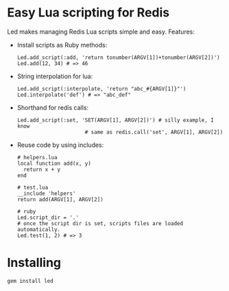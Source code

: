 Easy Lua scripting for Redis
============================

Led makes managing Redis Lua scripts simple and easy. Features:

- Install scripts as Ruby methods:

      Led.add_script(:add, 'return tonumber(ARGV[1])+tonumber(ARGV[2])')
      Led.add(12, 34) # => 46
    
- String interpolation for lua:

      Led.add_script(:interpolate, 'return "abc_#{ARGV[1]}"')
      Led.interpolate('def') # => "abc_def"

- Shorthand for redis calls:

      Led.add_script(:set, 'SET(ARGV[1], ARGV[2])') # silly example, I know
                            # same as redis.call('set', ARGV[1], ARGV[2])
                          
- Reuse code by using includes:

      # helpers.lua
      local function add(x, y)
        return x + y
      end
    
      # test.lua
      __include 'helpers'
      return add(ARGV[1], ARGV[2])
    
      # ruby
      Led.script_dir = '.' 
      # once the script dir is set, scripts files are loaded automatically.
      Led.test(1, 2) # => 3
    
# Installing

    gem install led
    
